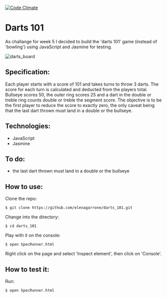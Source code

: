 [![Code Climate](https://codeclimate.com/github/elenagarrone/darts_101/badges/gpa.svg)](https://codeclimate.com/github/elenagarrone/darts_101)

Darts 101
=========
As challange for week 5 I decided to build the 'darts 101' game (instead of 'bowling') using JavaScript and Jasmine for testing.

![darts_board](http://www.patrickchaplin.com/images/faq/dartboard1.gif)

Specification:
--------------

Each player starts with a score of 101 and takes turns to throw 3 darts.  The score for each turn is calculated and deducted from the players total.  Bullseye scores 50, the outer ring scores 25 and a dart in the double or treble ring counts double or treble the segment score.  The objective is to be the first player to reduce the score to exactly zero, the only caveat being that the last dart thrown must land in a double or the bullseye.

Technologies:
-------------
- JavaScript
- Jasmine

To do:
------
- the last dart thrown must land in a double or the bullseye

How to use:
-----------
Clone the repo:
```shell
$ git clone https://github.com/elenagarrone/darts_101.git
```
Change into the directory:
```shell
$ cd darts_101
```
Play with it on the console:
```shell
$ open SpecRunner.html
```
Right click on the page and select 'Inspect element', then click on 'Console'.

How to test it:
--------------
Run:
```shell
$ open SpecRunner.html
```
